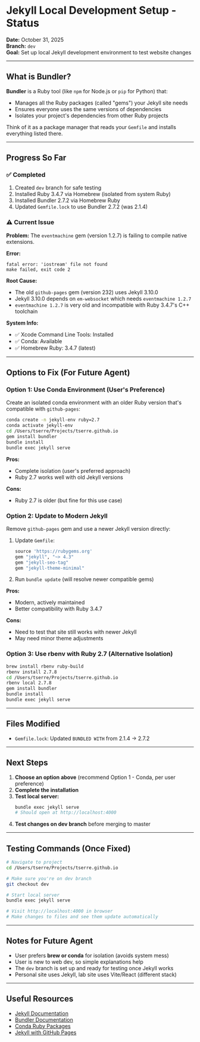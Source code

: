 # Jekyll Local Development Setup - Status

**Date:** October 31, 2025  
**Branch:** `dev`  
**Goal:** Set up local Jekyll development environment to test website changes

---

## What is Bundler?

**Bundler** is a Ruby tool (like `npm` for Node.js or `pip` for Python) that:
- Manages all the Ruby packages (called "gems") your Jekyll site needs
- Ensures everyone uses the same versions of dependencies
- Isolates your project's dependencies from other Ruby projects

Think of it as a package manager that reads your `Gemfile` and installs everything listed there.

---

## Progress So Far

### ✅ Completed
1. Created `dev` branch for safe testing
2. Installed Ruby 3.4.7 via Homebrew (isolated from system Ruby)
3. Installed Bundler 2.7.2 via Homebrew Ruby
4. Updated `Gemfile.lock` to use Bundler 2.7.2 (was 2.1.4)

### ⚠️ Current Issue

**Problem:** The `eventmachine` gem (version 1.2.7) is failing to compile native extensions.

**Error:**
```
fatal error: 'iostream' file not found
make failed, exit code 2
```

**Root Cause:** 
- The old `github-pages` gem (version 232) uses Jekyll 3.10.0
- Jekyll 3.10.0 depends on `em-websocket` which needs `eventmachine 1.2.7`
- `eventmachine 1.2.7` is very old and incompatible with Ruby 3.4.7's C++ toolchain

**System Info:**
- ✅ Xcode Command Line Tools: Installed
- ✅ Conda: Available
- ✅ Homebrew Ruby: 3.4.7 (latest)

---

## Options to Fix (For Future Agent)

### Option 1: Use Conda Environment (User's Preference)
Create an isolated conda environment with an older Ruby version that's compatible with `github-pages`:

```bash
conda create -n jekyll-env ruby=2.7
conda activate jekyll-env
cd /Users/tserre/Projects/tserre.github.io
gem install bundler
bundle install
bundle exec jekyll serve
```

**Pros:** 
- Complete isolation (user's preferred approach)
- Ruby 2.7 works well with old Jekyll versions

**Cons:**
- Ruby 2.7 is older (but fine for this use case)

### Option 2: Update to Modern Jekyll
Remove `github-pages` gem and use a newer Jekyll version directly:

1. Update `Gemfile`:
   ```ruby
   source 'https://rubygems.org'
   gem "jekyll", "~> 4.3"
   gem "jekyll-seo-tag"
   gem "jekyll-theme-minimal"
   ```

2. Run `bundle update` (will resolve newer compatible gems)

**Pros:**
- Modern, actively maintained
- Better compatibility with Ruby 3.4.7

**Cons:**
- Need to test that site still works with newer Jekyll
- May need minor theme adjustments

### Option 3: Use rbenv with Ruby 2.7 (Alternative Isolation)
```bash
brew install rbenv ruby-build
rbenv install 2.7.8
cd /Users/tserre/Projects/tserre.github.io
rbenv local 2.7.8
gem install bundler
bundle install
bundle exec jekyll serve
```

---

## Files Modified

- `Gemfile.lock`: Updated `BUNDLED WITH` from 2.1.4 → 2.7.2

---

## Next Steps

1. **Choose an option above** (recommend Option 1 - Conda, per user preference)
2. **Complete the installation**
3. **Test local server:**
   ```bash
   bundle exec jekyll serve
   # Should open at http://localhost:4000
   ```
4. **Test changes on dev branch** before merging to master

---

## Testing Commands (Once Fixed)

```bash
# Navigate to project
cd /Users/tserre/Projects/tserre.github.io

# Make sure you're on dev branch
git checkout dev

# Start local server
bundle exec jekyll serve

# Visit http://localhost:4000 in browser
# Make changes to files and see them update automatically
```

---

## Notes for Future Agent

- User prefers **brew or conda** for isolation (avoids system mess)
- User is new to web dev, so simple explanations help
- The `dev` branch is set up and ready for testing once Jekyll works
- Personal site uses Jekyll, lab site uses Vite/React (different stack)

---

## Useful Resources

- [Jekyll Documentation](https://jekyllrb.com/docs/)
- [Bundler Documentation](https://bundler.io/)
- [Conda Ruby Packages](https://anaconda.org/search?q=ruby)
- [Jekyll with GitHub Pages](https://jekyllrb.com/docs/github-pages/)

